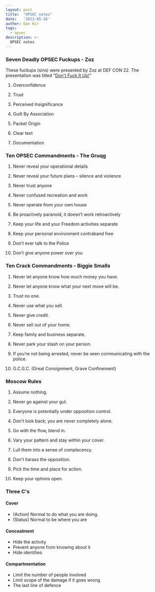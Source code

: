 ```yaml
---
layout: post
title:  "OPSEC notes"
date:   '2022-05-26'
author: Dan Kir
tags:   
  - opsec
description: >-
  OPSEC notes
---
```


### Seven Deadly OPSEC Fuckups - Zoz
These fuckups (sins) were presented by Zoz at DEF CON 22. The presentation was titled "[Don't Fuck It Up!](https://media.defcon.org/DEF%20CON%2022/DEF%20CON%2022%20presentations/DEF%20CON%2022%20-%20Zoz-Dont-Fuck-It-Up.pdf "Don't Fuck It Up!")"

1. Overconfidence

2. Trust

3. Perceived Insignificance

4. Guilt By Association

5. Packet Origin

6. Clear text

7. Documentation


### Ten OPSEC Commandments - The Gruqg
1. Never reveal your operational details

2. Never reveal your future plans – silence and violence

3. Never trust anyone

4. Never confused recreation and work

5. Never operate from your own house

6. Be proactively paranoid, it doesn’t work retroactively

7. Keep your life and your Freedom activities separate

8. Keep your personal environment contraband free

9. Don’t ever talk to the Police

10. Don’t give anyone power over you

### Ten Crack Commandments - Biggie Smalls
1. Never let anyone know how much money you have.

2. Never let anyone know what your next move will be.

3. Trust no one.

4. Never use what you sell.

5. Never give credit.

6. Never sell out of your home.

7. Keep family and business separate.

8. Never park your stash on your person.

9. If you’re not being arrested, never be seen communicating with the police.

10. G.C.G.C. (Great Consignment, Grave Confinement)

### Moscow Rules
1. Assume nothing.

2. Never go against your gut.

3. Everyone is potentially under opposition control.

4. Don't look back; you are never completely alone.

5. Go with the flow, blend in.

6. Vary your pattern and stay within your cover.

7. Lull them into a sense of complacency.

8. Don't harass the opposition.

9. Pick the time and place for action.

10. Keep your options open.

### Three C's

#### Cover
* (Action) Normal to do what you are doing.
* (Status) Normal to be where you are

#### Concealment
* Hide the activity
* Prevent anyone from knowing about it
* Hide identities

#### Compartmentation
* Limit the number of people involved
* Limit scope of the damage if it goes wrong
* The last line of defence
